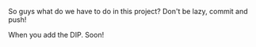 So guys what do we have to do in this project?
Don't be lazy, commit and push!

When you add the DIP. 
Soon! 

